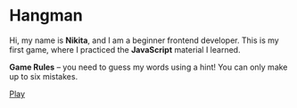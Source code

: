 # Hangman

Hi, my name is **Nikita**, and I am a beginner frontend developer. This is my first game, where I practiced the **JavaScript** material I learned.

**Game Rules** – you need to guess my words using a hint! You can only make up to six mistakes.

[Play](https://aggamix.github.io/hangman/)
